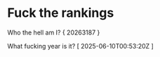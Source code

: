 # Fuck the rankings

Who the hell am I?
{ 20263187 }

What fucking year is it?
[ 2025-06-10T00:53:20Z ]
